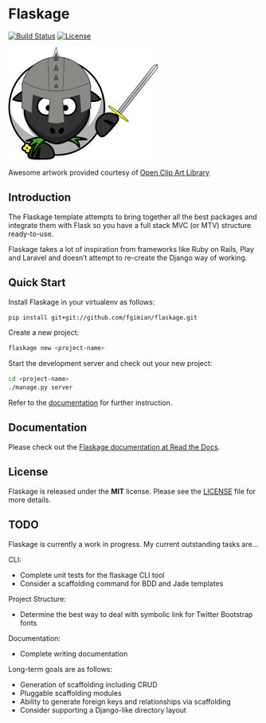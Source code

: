 # Flaskage

[![Build Status](https://travis-ci.org/fgimian/flaskage.png?branch=master)](https://travis-ci.org/fgimian/flaskage)
[![License](https://img.shields.io/badge/license-MIT-blue.svg)](https://github.com/fgimian/flaskage/blob/master/LICENSE)

![Flaskage Logo](https://raw.githubusercontent.com/fgimian/flaskage/master/docs/_static/flaskage-full.png)

Awesome artwork provided courtesy of
[Open Clip Art Library](http://openclipart.org/detail/168585/knight-sheep-by-dodger2)

## Introduction

The Flaskage template attempts to bring together all the best packages and
integrate them with Flask so you have a full stack MVC (or MTV) structure
ready-to-use.

Flaskage takes a lot of inspiration from frameworks like Ruby on Rails, Play
and Laravel and doesn’t attempt to re-create the Django way of working.

## Quick Start

Install Flaskage in your virtualenv as follows:

``` bash
pip install git+git://github.com/fgimian/flaskage.git
```

Create a new project:

``` bash
flaskage new <project-name>
```

Start the development server and check out your new project:

``` bash
cd <project-name>
./manage.py server
```

Refer to the [documentation](http://flaskage.readthedocs.org/) for further instruction.

## Documentation

Please check out the [Flaskage documentation at Read the Docs](http://flaskage.readthedocs.org/).

## License

Flaskage is released under the **MIT** license. Please see the
[LICENSE](https://github.com/fgimian/flaskage/blob/master/LICENSE)
file for more details.

## TODO

Flaskage is currently a work in progress.  My current outstanding tasks are...

CLI:

* Complete unit tests for the flaskage CLI tool
* Consider a scaffolding command for BDD and Jade templates

Project Structure:

* Determine the best way to deal with symbolic link for Twitter Bootstrap fonts

Documentation:

* Complete writing documentation

Long-term goals are as follows:

* Generation of scaffolding including CRUD
* Pluggable scaffolding modules
* Ability to generate foreign keys and relationships via scaffolding
* Consider supporting a Django-like directory layout
